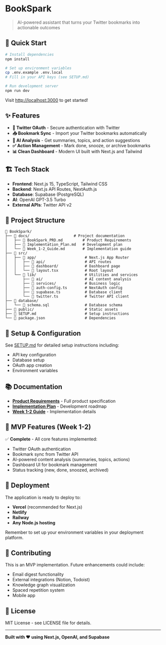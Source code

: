 # BookSpark

> AI-powered assistant that turns your Twitter bookmarks into actionable outcomes

## 🚀 Quick Start

```bash
# Install dependencies
npm install

# Set up environment variables
cp .env.example .env.local
# Fill in your API keys (see SETUP.md)

# Run development server
npm run dev
```

Visit [http://localhost:3000](http://localhost:3000) to get started!

## ✨ Features

- **🔐 Twitter OAuth** - Secure authentication with Twitter
- **📥 Bookmark Sync** - Import your Twitter bookmarks automatically  
- **🤖 AI Analysis** - Get summaries, topics, and action suggestions
- **✅ Action Management** - Mark done, snooze, or archive bookmarks
- **📊 Clean Dashboard** - Modern UI built with Next.js and Tailwind

## 🏗️ Tech Stack

- **Frontend**: Next.js 15, TypeScript, Tailwind CSS
- **Backend**: Next.js API Routes, NextAuth.js
- **Database**: Supabase (PostgreSQL)
- **AI**: OpenAI GPT-3.5 Turbo
- **External APIs**: Twitter API v2

## 📁 Project Structure

```
📁 BookSpark/
├── 📄 docs/                    # Project documentation
│   ├── 📄 BookSpark_PRD.md         # Product Requirements
│   ├── 📄 Implementation_Plan.md   # Development plan
│   └── 📄 Week_1-2_Guide.md        # Implementation guide
├── 📄 src/
│   ├── 📄 app/                      # Next.js App Router
│   │   ├── 📄 api/                  # API routes
│   │   ├── 📄 dashboard/            # Dashboard page
│   │   └── 📄 layout.tsx            # Root layout
│   └── 📄 lib/                      # Utilities and services
│       ├── 📄 ai/                   # AI content analysis
│       ├── 📄 services/             # Business logic
│       ├── 📄 auth-config.ts        # NextAuth config
│       ├── 📄 supabase.ts           # Database client
│       └── 📄 twitter.ts            # Twitter API client
├── 📄 database/
│   └── 📄 schema.sql                # Database schema
├── 📄 public/                       # Static assets
├── 📄 SETUP.md                      # Setup instructions
└── 📄 package.json                  # Dependencies
```

## 🔧 Setup & Configuration

See [SETUP.md](./SETUP.md) for detailed setup instructions including:

- API key configuration
- Database setup
- OAuth app creation
- Environment variables

## 📚 Documentation

- **[Product Requirements](./docs/BookSpark_PRD.md)** - Full product specification
- **[Implementation Plan](./docs/BookSpark_Implementation_Plan.md)** - Development roadmap
- **[Week 1-2 Guide](./docs/Week_1-2_Development_Guide.md)** - Implementation details

## 🎯 MVP Features (Week 1-2)

✅ **Complete** - All core features implemented:

- Twitter OAuth authentication
- Bookmark sync from Twitter API
- AI-powered content analysis (summaries, topics, actions)
- Dashboard UI for bookmark management
- Status tracking (new, done, snoozed, archived)

## 🚀 Deployment

The application is ready to deploy to:

- **Vercel** (recommended for Next.js)
- **Netlify** 
- **Railway**
- **Any Node.js hosting**

Remember to set up your environment variables in your deployment platform.

## 🤝 Contributing

This is an MVP implementation. Future enhancements could include:

- Email digest functionality
- External integrations (Notion, Todoist)
- Knowledge graph visualization
- Spaced repetition system
- Mobile app

## 📄 License

MIT License - see LICENSE file for details.

---

**Built with ❤️ using Next.js, OpenAI, and Supabase**
